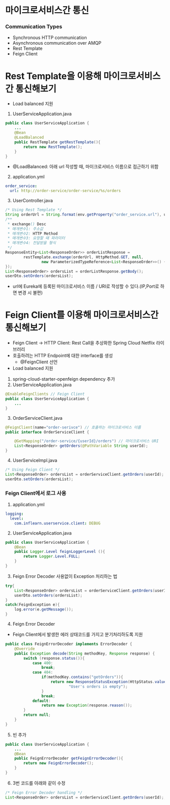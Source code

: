 # 마이크로서비스간 통신

### Communication Types

- Synchronous HTTP communication
- Asynchronous communication over AMQP
- Rest Template
- Feign Client

# Rest Template을 이용해 마이크로서비스간 통신해보기

- Load balanced 지원

1. UserServiceApplication.java

```java
public class UserServiceApplication {
    ...
	@Bean
	@LoadBalanced
	public RestTemplate getRestTemplate(){
		return new RestTemplate();
	}
}

```

- @LoadBalanced: 아래 url 작성할 때, 마이크로서비스 이름으로 접근하기 위함

2. application.yml

```yml
order_service:
  url: http://order-service/order-service/%s/orders
```

3. UserController.java

```java
/* Using Rest Template */
String orderUrl = String.format(env.getProperty("order_service.url"), userId); // String.format: order_service.url에 들어있는 변수(%s)에 값을 넣기 위함
/**
 * exchange() Desc
 * 매개변수1: 주소값
 * 매개변수2: HTTP Method
 * 매개변수3: 요청할 때 파라미터
 * 매개변수4: 전달받을 형식
 */
ResponseEntity<List<ResponseOrder>> orderListResponse =
        restTemplate.exchange(orderUrl, HttpMethod.GET, null,
                new ParameterizedTypeReference<List<ResponseOrder>>() {
});
List<ResponseOrder> ordersList = orderListResponse.getBody();
userDto.setOrders(ordersList);
```

- url에 Eureka에 등록된 마이크로서비스 이름 / URI로 작성할 수 있다.(IP,Port로 하면 변경 시 불편)

# Feign Client를 이용해 마이크로서비스간 통신해보기

- Feign Client -> HTTP Client: Rest Call을 추상화한 Spring Cloud Netflix 라이브러리
- 호출하려는 HTTP Endpoint에 대한 interface를 생성
  - @FeignClient 선언
- Load balanced 지원

1. spring-cloud-starter-openfeign dependency 추가
2. UserServiceApplication.java

```java
@EnableFeignClients // Feign Client
public class UserServiceApplication {
    ...
}

```

3. OrderServiceClient.java

```java
@FeignClient(name="order-serivce") // 호출하는 마이크로서비스 이름
public interface OrderServiceClient {

    @GetMapping("/order-service/{userId}/orders") // 마이크로서비스 URI
    List<ResponseOrder> getOrders(@PathVariable String userId);
}

```

4. UserServiceImpl.java

```java
/* Using Feign Client */
List<ResponseOrder> ordersList = orderServiceClient.getOrders(userId);
userDto.setOrders(ordersList);
```

### Feign Client에서 로그 사용

1. application.yml

```yml
logging:
  level:
    com.inflearn.userservice.client: DEBUG
```

2. UserServiceApplication.java

```java
public class UserServiceApplication {
	@Bean
	public Logger.Level feignLoggerLevel (){
		return Logger.Level.FULL;
	}
}
```

3. Feign Error Decoder 사용없이 Exception 처리하는 법

```java
try{
    List<ResponseOrder> ordersList = orderServiceClient.getOrders(userId);
    userDto.setOrders(ordersList);
}
catch(FeignException e){
    log.error(e.getMessage());
}
```

4. Feign Error Decoder

- Feign Client에서 발생한 에러 상태코드를 가지고 분기처리하도록 지원

```java
public class FeignErrorDecoder implements ErrorDecoder {
    @Override
    public Exception decode(String methodKey, Response response) {
        switch (response.status()){
            case 400:
                break;
            case 404:
                if(methodKey.contains("getOrders")){
                    return new ResponseStatusException(HttpStatus.valueOf(response.status()),
                            "User's orders is empty");
                }
                break;
            default:
                return new Exception(response.reason());
        }
        return null;
    }
}

```

5. 빈 추가

```java
public class UserServiceApplication {
    ...
	@Bean
	public FeignErrorDecoder getFeignErrorDecoder(){
		return new FeignErrorDecoder();
	}
}

```

6. 3번 코드를 아래와 같이 수정

```java
/* Feign Error Decoder handling */
List<ResponseOrder> ordersList = orderServiceClient.getOrders(userId);;
```
